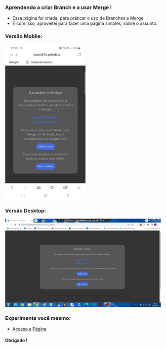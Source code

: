 ### Aprendendo a criar Branch e a usar Merge !

* Essa página foi criada, para práticar o uso de Branches e Merge.
* E com isso, aproveitei para fazer uma página simples, sobre o assunto.

### Versão Mobile:

<img src="mobile.gif" height="500px" width="260px" />

### Versão Desktop:

<img src="desktopBM.gif" />

### Experimente você mesmo:

* [Acesso a Página](https://joao3872.github.io/Usando_Branches_e_Merge/)

#### Obrigado !
